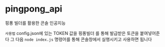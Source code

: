 # pingpong_api
핑퐁 빌더를 활용한 콘솔 인공지능


```사용법```
config.json에 있는 TOKEN 값을 핑퐁빌더 를 통해 발급받은 토큰을 붙여넣어준다
그 다음 `node index.js` 명령어를 통해 콘솔창에서 실행시키고 사용하면 됩니다
